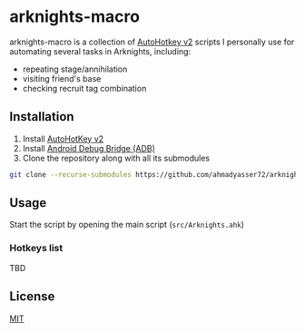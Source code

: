 # arknights-macro

arknights-macro is a collection of [AutoHotkey v2](https://www.autohotkey.com/v2/) scripts I personally use for automating several tasks in Arknights, including:

- repeating stage/annihilation
- visiting friend's base
- checking recruit tag combination

## Installation

1. Install [AutoHotKey v2](https://www.autohotkey.com/v2/)
2. Install [Android Debug Bridge (ADB)](https://developer.android.com/tools/releases/platform-tools)
3. Clone the repository along with all its submodules
```bash
git clone --recurse-submodules https://github.com/ahmadyasser72/arknights.ahk.git
```

## Usage

Start the script by opening the main script (`src/Arknights.ahk`)

### Hotkeys list

TBD

## License

[MIT](https://choosealicense.com/licenses/mit/)
